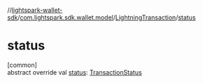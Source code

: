 //[lightspark-wallet-sdk](../../../index.md)/[com.lightspark.sdk.wallet.model](../index.md)/[LightningTransaction](index.md)/[status](status.md)

# status

[common]\
abstract override val [status](status.md): [TransactionStatus](../-transaction-status/index.md)
